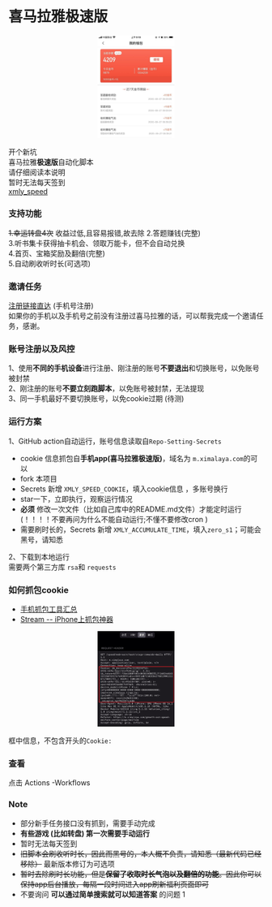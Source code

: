 # 喜马拉雅极速版  


<p align="center">
  <img src="xmly_speed.jpg" alt="喜马拉雅极速版收益" width='30%' height='30%'/>

</p>

开个新坑    
喜马拉雅**极速版**自动化脚本    
请仔细阅读本说明     
暂时无法每天签到    
 [xmly_speed](xmly_speed.py)    

### 支持功能
~~1.幸运转盘4次~~  收益过低,且容易报错,故去除
2.答题赚钱(完整)  
3.听书集卡获得抽卡机会、领取万能卡，但不会自动兑换  
4.首页、宝箱奖励及翻倍(完整)  
5.自动刷收听时长(可选项)



### 邀请任务
[注册链接直达](https://service-6q5z0csv-1301215769.bj.apigw.tencentcs.com/release/xmly1) (手机号注册)  
如果你的手机以及手机号之前没有注册过喜马拉雅的话，可以帮我完成一个邀请任务，感谢。

### 账号注册以及风控
1、使用**不同的手机设备**进行注册、刚注册的账号**不要退出**和切换账号，以免账号被封禁  
2、刚注册的账号**不要立刻跑脚本**，以免账号被封禁，无法提现  
3、同一手机最好不要切换账号，以免cookie过期 (待测) 

### 运行方案

1、GitHub action自动运行，账号信息读取自`Repo-Setting-Secrets`  

- cookie 信息抓包自**手机app(喜马拉雅极速版)**，域名为 `m.ximalaya.com`的可以
- fork 本项目
- Secrets 新增 `XMLY_SPEED_COOKIE`，填入cookie信息 ，多账号换行
- star一下，立即执行，观察运行情况
-  **必须**  修改一次文件（比如自己库中的README.md文件）才能定时运行   (！！！！不要再问为什么不能自动运行;不懂不要修改cron )  
- 需要刷时长的，Secrets 新增 `XMLY_ACCUMULATE_TIME`，填入`zero_s1`；可能会黑号，请知悉

2、下载到本地运行   
   需要两个第三方库 `rsa`和 `requests`  

### 如何抓包cookie
- [手机抓包工具汇总](https://blog.zengrong.net/post/capture-package-on-phone/)
- [Stream -- iPhone上抓包神器](https://blog.csdn.net/heqiang2015/article/details/84023327)

<p align="center">
  <img src="抓包.png" alt="抓包" width='30%' height='30%'/>

</p>  

框中信息，不包含开头的`Cookie: `

### 查看

点击 Actions -Workflows

### Note
- 部分新手任务接口没有抓到，需要手动完成  
- **有些游戏 (比如转盘) 第一次需要手动运行**
- 暂时无法每天签到
- ~~旧脚本会刷收听时长，因此而黑号的，本人概不负责，请知悉（最新代码已经移除）~~ 最新版本修订为可选项
- ~~暂时去除刷时长功能，但是**保留了收取时长气泡以及翻倍的功能**。因此你可以保持app后台播放，每隔一段时间进入app刷新福利页面即可~~
- 不要询问 **可以通过简单搜索就可以知道答案** 的问题
1
